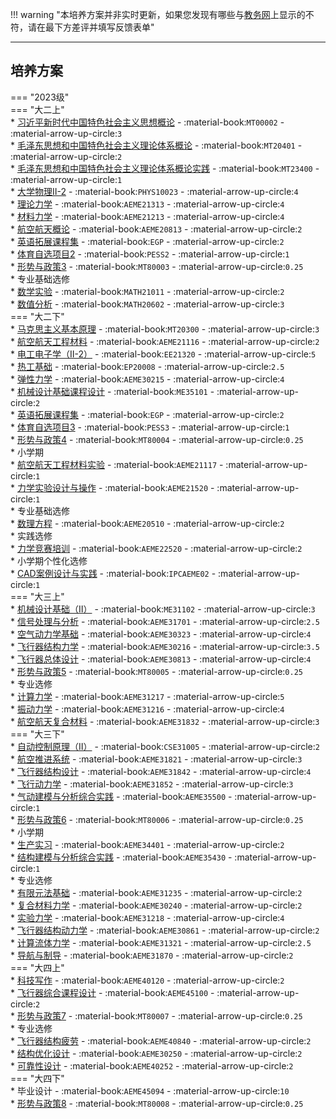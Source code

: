!!! warning "本培养方案并非实时更新，如果您发现有哪些与[教务网](https://my.cqu.edu.cn)上显示的不符，请在最下方差评并填写反馈表单"

---

## 培养方案  

=== "2023级"  
    === "大二上"  
        * [习近平新时代中国特色社会主义思想概论](../../../course/习近平新时代中国特色社会主义思想概论.md) - :material-book:`MT00002` - :material-arrow-up-circle:`3`  
        * [毛泽东思想和中国特色社会主义理论体系概论](../../../course/毛泽东思想和中国特色社会主义理论体系概论.md) - :material-book:`MT20401` - :material-arrow-up-circle:`2`  
        * [毛泽东思想和中国特色社会主义理论体系概论实践](../../../course/毛泽东思想和中国特色社会主义理论体系概论实践.md) - :material-book:`MT23400` - :material-arrow-up-circle:`1`  
        * [大学物理Ⅱ-2](../../../course/大学物理.md) - :material-book:`PHYS10023` - :material-arrow-up-circle:`4`  
        * [理论力学](../../../course/理论力学.md) - :material-book:`AEME21313` - :material-arrow-up-circle:`4`  
        * [材料力学](../../../course/材料力学.md) - :material-book:`AEME21213` - :material-arrow-up-circle:`4`  
        * [航空航天概论](../../../course/航空航天概论.md) - :material-book:`AEME20813` - :material-arrow-up-circle:`2`  
        * [英语拓展课程集](../../../course/英语.md) - :material-book:`EGP` - :material-arrow-up-circle:`2`  
        * [体育自选项目2](../../../course/体育.md) - :material-book:`PESS2` - :material-arrow-up-circle:`1`  
        * [形势与政策3](../../../course/形势与政策.md) - :material-book:`MT80003` - :material-arrow-up-circle:`0.25`  
        * 专业基础选修  
            * [数学实验](../../../course/数学实验.md) - :material-book:`MATH21011` - :material-arrow-up-circle:`2`  
            * [数值分析](../../../course/数值分析.md) - :material-book:`MATH20602` - :material-arrow-up-circle:`3`  
    === "大二下"  
        * [马克思主义基本原理](../../../course/马克思主义基本原理.md) - :material-book:`MT20300` - :material-arrow-up-circle:`3`  
        * [航空航天工程材料](../../../course/航空航天工程材料.md) - :material-book:`AEME21116` - :material-arrow-up-circle:`2`  
        * [电工电子学（Ⅱ-2）](../../../course/电工电子学.md) - :material-book:`EE21320` - :material-arrow-up-circle:`5`  
        * [热工基础](../../../course/热工基础.md) - :material-book:`EP20008` - :material-arrow-up-circle:`2.5`  
        * [弹性力学](../../../course/弹性力学.md) - :material-book:`AEME30215` - :material-arrow-up-circle:`4`  
        * [机械设计基础课程设计](../../../course/机械设计基础课程设计.md) - :material-book:`ME35101` - :material-arrow-up-circle:`2`  
        * [英语拓展课程集](../../../course/英语.md) - :material-book:`EGP` - :material-arrow-up-circle:`2`  
        * [体育自选项目3](../../../course/体育.md) - :material-book:`PESS3` - :material-arrow-up-circle:`1`  
        * [形势与政策4](../../../course/形势与政策.md) - :material-book:`MT80004` - :material-arrow-up-circle:`0.25`  
        * 小学期  
            * [航空航天工程材料实验](../../../course/航空航天工程材料实验.md) - :material-book:`AEME21117` - :material-arrow-up-circle:`1`  
            * [力学实验设计与操作](../../../course/力学实验设计与操作.md) - :material-book:`AEME21520` - :material-arrow-up-circle:`1`  
        * 专业基础选修  
            * [数理方程](../../../course/数理方程.md) - :material-book:`AEME20510` - :material-arrow-up-circle:`2`  
        * 实践选修  
            * [力学竞赛培训](../../../course/力学竞赛培训.md) - :material-book:`AEME22520` - :material-arrow-up-circle:`2`  
        * 小学期个性化选修  
            * [CAD案例设计与实践](../../../course/CAD案例设计与实践.md) - :material-book:`IPCAEME02` - :material-arrow-up-circle:`1`  
    === "大三上"  
        * [机械设计基础（Ⅱ）](../../../course/机械设计基础.md) - :material-book:`ME31102` - :material-arrow-up-circle:`3`  
        * [信号处理与分析](../../../course/信号处理与分析.md) - :material-book:`AEME31701` - :material-arrow-up-circle:`2.5`  
        * [空气动力学基础](../../../course/空气动力学基础.md) - :material-book:`AEME30323` - :material-arrow-up-circle:`4`  
        * [飞行器结构力学](../../../course/飞行器结构力学.md) - :material-book:`AEME30216` - :material-arrow-up-circle:`3.5`  
        * [飞行器总体设计](../../../course/飞行器总体设计.md) - :material-book:`AEME30813` - :material-arrow-up-circle:`4`  
        * [形势与政策5](../../../course/形势与政策.md) - :material-book:`MT80005` - :material-arrow-up-circle:`0.25`  
        * 专业选修  
            * [计算力学](../../../course/计算力学.md) - :material-book:`AEME31217` - :material-arrow-up-circle:`5`  
            * [振动力学](../../../course/振动力学.md) - :material-book:`AEME31216` - :material-arrow-up-circle:`4`  
            * [航空航天复合材料](../../../course/航空航天复合材料.md) - :material-book:`AEME31832` - :material-arrow-up-circle:`3`  
    === "大三下"  
        * [自动控制原理（Ⅱ）](../../../course/自动控制原理.md) - :material-book:`CSE31005` - :material-arrow-up-circle:`2`  
        * [航空推进系统](../../../course/航空推进系统.md) - :material-book:`AEME31821` - :material-arrow-up-circle:`3`  
        * [飞行器结构设计](../../../course/飞行器结构设计.md) - :material-book:`AEME31842` - :material-arrow-up-circle:`4`  
        * [飞行动力学](../../../course/飞行动力学.md) - :material-book:`AEME31852` - :material-arrow-up-circle:`3`  
        * [气动建模与分析综合实践](../../../course/气动建模与分析综合实践.md) - :material-book:`AEME35500` - :material-arrow-up-circle:`1`  
        * [形势与政策6](../../../course/形势与政策.md) - :material-book:`MT80006` - :material-arrow-up-circle:`0.25`  
        * 小学期  
            * [生产实习](../../../course/生产实习.md) - :material-book:`AEME34401` - :material-arrow-up-circle:`2`  
            * [结构建模与分析综合实践](../../../course/结构建模与分析综合实践.md) - :material-book:`AEME35430` - :material-arrow-up-circle:`1`  
        * 专业选修  
            * [有限元法基础](../../../course/有限元法基础.md) - :material-book:`AEME31235` - :material-arrow-up-circle:`2`  
            * [复合材料力学](../../../course/复合材料力学.md) - :material-book:`AEME30240` - :material-arrow-up-circle:`2`  
            * [实验力学](../../../course/实验力学.md) - :material-book:`AEME31218` - :material-arrow-up-circle:`4`  
            * [飞行器结构动力学](../../../course/飞行器结构动力学.md) - :material-book:`AEME30861` - :material-arrow-up-circle:`2`  
            * [计算流体力学](../../../course/计算流体力学.md) - :material-book:`AEME31321` - :material-arrow-up-circle:`2.5`  
            * [导航与制导](../../../course/导航与制导.md) - :material-book:`AEME31870` - :material-arrow-up-circle:`2`  
    === "大四上"  
        * [科技写作](../../../course/科技写作.md) - :material-book:`AEME40120` - :material-arrow-up-circle:`2`  
        * [飞行器综合课程设计](../../../course/飞行器综合课程设计.md) - :material-book:`AEME45100` - :material-arrow-up-circle:`2`  
        * [形势与政策7](../../../course/形势与政策.md) - :material-book:`MT80007` - :material-arrow-up-circle:`0.25`  
        * 专业选修  
            * [飞行器结构疲劳](../../../course/飞行器结构疲劳.md) - :material-book:`AEME40840` - :material-arrow-up-circle:`2`  
            * [结构优化设计](../../../course/结构优化设计.md) - :material-book:`AEME30250` - :material-arrow-up-circle:`2`  
            * [可靠性设计](../../../course/可靠性设计.md) - :material-book:`AEME40252` - :material-arrow-up-circle:`2`  
    === "大四下"  
        * 毕业设计 - :material-book:`AEME45094` - :material-arrow-up-circle:`10`  
        * [形势与政策8](../../../course/形势与政策.md) - :material-book:`MT80008` - :material-arrow-up-circle:`0.25`  